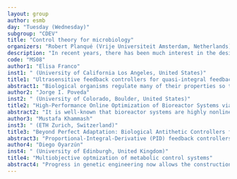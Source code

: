 ```yaml
---
layout: group
author: esmb
day: "Tuesday (Wednesday)"
subgroup: "CDEV"
title: "Control theory for microbiology"
organizers: "Robert Planqué (Vrije Universiteit Amsterdam, Netherlands), Diego Oyarzún (University of Edinburgh, United Kingdom), Mustafa Khammash (ETH Zurich, Switzerland)"
description: "In recent years, there has been much interest in the design and study of control theory in unicellular life. The aims are both fundamental and applied. We wish to understand how cells control themselves, by maintaining homeostatis, or by adapting to changing conditions. In synthetic biology, microbial cells such as bacteria and yeasts are to be controlled to produce compounds such as medicines or flavours. Also bioreactors need to be optimised to be cost-effective and give high yields. In this minisymposium, four speakers will present recent results, highlighting state of the art applications of control theory in cellular systems."
code: "MS08"
author1: "Elisa Franco"
inst1: " (University of California Los Angeles, United States)"
title1: "Ultrasensitive feedback controllers for quasi-integral feedback"
abstract1: "Biological organisms regulate many of their properties so they fall in a prescribed range, for example temperature, osmotic pressure, and glucose levels. The capacity to preserve a desired condition is enabled by feedback loops that adjust gene expression or metabolism in response to changes or perturbations in the environment. Theory developed in automation engineering indicates that the best way to reject perturbations in a feedback system is to include components that integrate (maintain memory) of past effects of the disturbances, and are known as integrators. While models of biological networks such as osmoregulation and chemotaxis are known to include integral feedback, a different question is how to build molecular integral control systems from the bottom up. With mathematical modeling I will describe how ultrasensitive components can be helpful within feedback loops to maintain a desired gene expression level. I will also discuss a particular ultrasensitive reaction network that combines molecular sequestration and an activation/deactivation cycle, and could be used not only for maintaining a steady state but also for setting a tunable reference. I will finally provide an overview of ongoing projects in our group focused on the role of ultrasensitivity in the context of molecular computation and non-equilibrium kinetics."
author2: "Jorge I. Poveda"
inst2: " (University of Colorado, Boulder, United States)"
title2: "High-Performance Online Optimization of Bioreactor Systems via Non-Smooth and Hybrid Extremizing Feedback Controllers"
abstract2: "It is well-known that bioreactor systems are highly nonlinear and difficult to model in a precise way by using first principles. Yet, substantial economic benefits can be achieved when the system operates at optimal points, which are difficult to calculate offline. Instead, to achieve this optimal operation in real time, different types of feedback controllers with online adaptation have been developed during the last decades. However, a persistent challenge in most existing approaches is the emergence of prohibitively slow rates of convergence and potentially small basins of attraction, which difficult the tuning of the controller in practical settings. To address these problems, in this talk we will explore a new class of extremizing control algorithms, grounded on ideas from non-smooth control and hybrid control theory, which can overcome some of the limitations of existing approaches based on smooth feedback control laws. We will illustrate our theoretical results via numerical examples in two different types of models of bioreactors."
author3: "Mustafa Khammash"
inst3: " (ETH Zurich, Switzerland)"
title3: "Beyond Perfect Adaptation: Biological Antithetic Controllers for Enhanced Transient Performance"
abstract3: "Proportional-Integral-Derivative (PID) feedback controllers have been the most widely used controllers in the industry for almost a century due to their simplicity and intuitive operation. Motivated by their success in various engineering disciplines, PID controllers are being explored for use in molecular biology. In this talk, we consider the mathematical realization of PID controllers using biomolecular interactions based on the antithetic controller motif. We propose a simple PID architecture based on a combination of feedback and incoherent feedforward and demonstrate its capability of enhancing the transient dynamics and reducing cell-to-cell variability."
author4: "Diego Oyarzún"
inst4: " (University of Edinburgh, United Kingdom)"
title4: "Multiobjective optmization of metabolic control systems"
abstract4: "Progress in genetic engineering now allows the construction of molecular circuits inside living cells. In this talk I will present our approach to design such systems using multiobjective optimization. We focus on feedback control circuits designed to steer cellular metabolism toward the production of high-value chemicals. Starting from two-timescale ODE model, we pose and solve cost-benefit optimisation problems for control systems built in the literature so far. The results reveal previously unknown trade-offs between optimality, performance and robustness of metabolic control systems. Our results lay the groundwork for the automated design of control circuits in synthetic biology, with applications in the food, energy and pharma sectors."
---
```

